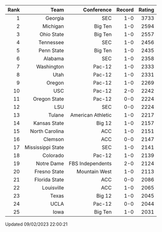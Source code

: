 | Rank  | Team                 | Conference           | Record   | Rating |
| ---:  | ---:                 | ---:                 | ---:     | ---:   |
| 1     | Georgia              | SEC                  | 1-0      | 3733   |
| 2     | Michigan             | Big Ten              | 1-0      | 2594   |
| 3     | Ohio State           | Big Ten              | 1-0      | 2557   |
| 4     | Tennessee            | SEC                  | 1-0      | 2456   |
| 5     | Penn State           | Big Ten              | 1-0      | 2435   |
| 6     | Alabama              | SEC                  | 1-0      | 2358   |
| 7     | Washington           | Pac-12               | 1-0      | 2333   |
| 8     | Utah                 | Pac-12               | 1-0      | 2331   |
| 9     | Oregon               | Pac-12               | 1-0      | 2269   |
| 10    | USC                  | Pac-12               | 2-0      | 2242   |
| 11    | Oregon State         | Pac-12               | 0-0      | 2224   |
| 12    | LSU                  | SEC                  | 0-0      | 2224   |
| 13    | Tulane               | American Athletic    | 1-0      | 2217   |
| 14    | Kansas State         | Big 12               | 1-0      | 2157   |
| 15    | North Carolina       | ACC                  | 1-0      | 2151   |
| 16    | Clemson              | ACC                  | 0-0      | 2147   |
| 17    | Mississippi State    | SEC                  | 1-0      | 2141   |
| 18    | Colorado             | Pac-12               | 1-0      | 2139   |
| 19    | Notre Dame           | FBS Independents     | 2-0      | 2124   |
| 20    | Fresno State         | Mountain West        | 1-0      | 2113   |
| 21    | Florida State        | ACC                  | 0-0      | 2086   |
| 22    | Louisville           | ACC                  | 1-0      | 2065   |
| 23    | Texas                | Big 12               | 1-0      | 2045   |
| 24    | UCLA                 | Pac-12               | 0-0      | 2044   |
| 25    | Iowa                 | Big Ten              | 1-0      | 2031   |

Updated 09/02/2023 22:00:21
